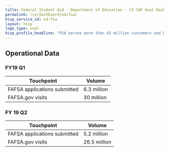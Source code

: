 ```yaml
---
title: Federal Student Aid - Department of Education - CX CAP Goal Dashboard
permalink: /cx/dashboard/ed/fsa/
hisp_service_id: ed-fsa
layout: hisp
logo_type: seal
hisp_profile_headline: "FSA serves more than 42 million customers and has a lending portfolio of more than 1.3 trillion dollars"
---
```


## Operational Data

### FY19 Q1

| Touchpoint                   | Volume      |
|------------------------------|-------------|
| FAFSA applications submitted | 6.3 million |
| FAFSA.gov visits             | 30 million  |


### FY 19 Q2

| Touchpoint                   | Volume      |
|------------------------------|-------------|
| FAFSA applications submitted | 5.2 million  |
| FAFSA.gov visits             | 26.5 million |


